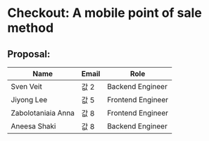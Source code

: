 # Checkout: A mobile point of sale method

## Proposal:

| Name | Email | Role |
|--------|--------|--------|
| Sven Veit   | 값 2   | Backend Engineer|
| Jiyong Lee   | 값 5   | Frontend Engineer|
| Zabolotaniaia Anna   | 값 8   | Frontend Engineer |
| Aneesa Shaki   | 값 8   | Backend Engineer|


<!--

**Here are some ideas to get you started:**

🙋‍♀️ A short introduction - what is your organization all about?
🌈 Contribution guidelines - how can the community get involved?
👩‍💻 Useful resources - where can the community find your docs? Is there anything else the community should know?
🍿 Fun facts - what does your team eat for breakfast?
🧙 Remember, you can do mighty things with the power of [Markdown](https://docs.github.com/github/writing-on-github/getting-started-with-writing-and-formatting-on-github/basic-writing-and-formatting-syntax)
-->
